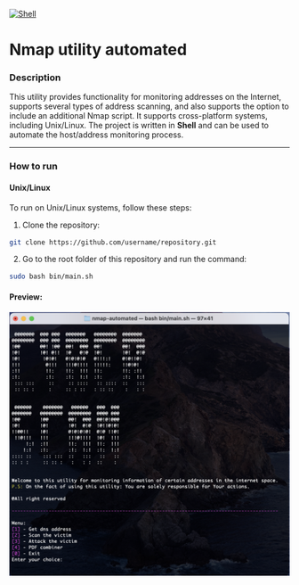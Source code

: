 [![Shell](https://img.shields.io/badge/language-shell-blue.svg)](https://shields.io/)

# Nmap utility automated

### Description
This utility provides functionality for monitoring addresses on the Internet, 
supports several types of address scanning,
and also supports the option to include an additional Nmap script. 
It supports cross-platform systems, including Unix/Linux. 
The project is written in **Shell** and can be used to automate the host/address monitoring process.

---

### How to run

#### Unix/Linux

To run on Unix/Linux systems, follow these steps:

1. Clone the repository:
```bash
git clone https://github.com/username/repository.git
```

2. Go to the root folder of this repository and run the command:
```bash
sudo bash bin/main.sh
```

#### Preview:
![utility](preview.png)